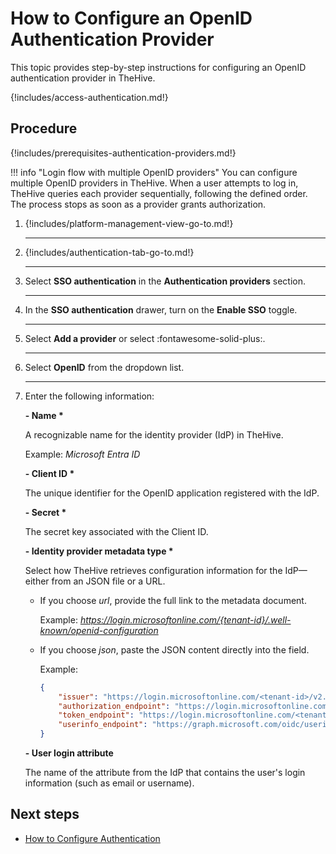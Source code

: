 # How to Configure an OpenID Authentication Provider

 <!-- md:version 5.5 --> <!-- md:license Platinum -->

This topic provides step-by-step instructions for configuring an OpenID authentication provider in TheHive.

{!includes/access-authentication.md!}

<h2>Procedure</h2>

{!includes/prerequisites-authentication-providers.md!}

!!! info "Login flow with multiple OpenID providers"
    You can configure multiple OpenID providers in TheHive. When a user attempts to log in, TheHive queries each provider sequentially, following the defined order. The process stops as soon as a provider grants authorization.

1. {!includes/platform-management-view-go-to.md!}

    ---

2. {!includes/authentication-tab-go-to.md!}

    ---

3. Select **SSO authentication** in the **Authentication providers** section.

    ---

4. In the **SSO authentication** drawer, turn on the **Enable SSO** toggle.

    ---

5. Select **Add a provider** or select :fontawesome-solid-plus:.

    ---

6. Select **OpenID** from the dropdown list.

    ---

7. Enter the following information:

    **- Name \***

    A recognizable name for the identity provider (IdP) in TheHive.

    Example: *Microsoft Entra ID*

    **- Client ID \***

    The unique identifier for the OpenID application registered with the IdP.

    **- Secret \***

    The secret key associated with the Client ID.

    **- Identity provider metadata type \***

    Select how TheHive retrieves configuration information for the IdP—either from an JSON file or a URL.

    * If you choose *url*, provide the full link to the metadata document.
    
        Example: *https://login.microsoftonline.com/{tenant-id}/.well-known/openid-configuration*

    * If you choose *json*, paste the JSON content directly into the field.
    
        Example: 

        ``` json
        {
            "issuer": "https://login.microsoftonline.com/<tenant-id>/v2.0",
            "authorization_endpoint": "https://login.microsoftonline.com/<tenant-id>/oauth2/v2.0/authorize",
            "token_endpoint": "https://login.microsoftonline.com/<tenant-id>/oauth2/v2.0/token",
            "userinfo_endpoint": "https://graph.microsoft.com/oidc/userinfo"
        }
        ```

    **- User login attribute**

    The name of the attribute from the IdP that contains the user's login information (such as email or username).

<h2>Next steps</h2>

* [How to Configure Authentication](configure-authentication.md)
